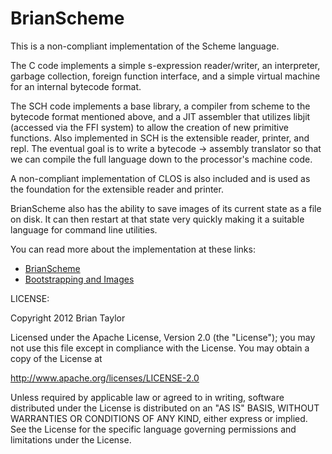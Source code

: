 BrianScheme
===========

This is a non-compliant implementation of the Scheme language.

The C code implements a simple s-expression reader/writer, an
interpreter, garbage collection, foreign function interface, and a
simple virtual machine for an internal bytecode format.

The SCH code implements a base library, a compiler from scheme to the
bytecode format mentioned above, and a JIT assembler that utilizes
libjit (accessed via the FFI system) to allow the creation of new
primitive functions. Also implemented in SCH is the extensible reader,
printer, and repl. The eventual goal is to write a bytecode ->
assembly translator so that we can compile the full language down to
the processor's machine code.

A non-compliant implementation of CLOS is also included and is used as
the foundation for the extensible reader and printer.

BrianScheme also has the ability to save images of its current state
as a file on disk. It can then restart at that state very quickly
making it a suitable language for command line utilities.

You can read more about the implementation at these links:

* [BrianScheme](http://nullprogram.com/blog/2011/01/11/)
* [Bootstrapping and Images](http://nullprogram.com/blog/2011/01/30/)


LICENSE:

Copyright 2012 Brian Taylor

Licensed under the Apache License, Version 2.0 (the "License"); you
may not use this file except in compliance with the License.  You may
obtain a copy of the License at

http://www.apache.org/licenses/LICENSE-2.0

Unless required by applicable law or agreed to in writing, software
distributed under the License is distributed on an "AS IS" BASIS,
WITHOUT WARRANTIES OR CONDITIONS OF ANY KIND, either express or
implied.  See the License for the specific language governing
permissions and limitations under the License.

